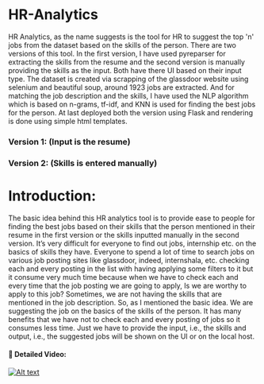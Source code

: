 # HR-Analytics

HR Analytics, as the name suggests is the tool for HR to suggest the top 'n' jobs from the dataset based on the skills of the person. There are two versions of this tool. In the first version, I have used pyreparser for extracting the skills from the resume and the second version is manually providing the skills as the input. Both have there UI based on their input type. The dataset is created via scrapping of the glassdoor website using selenium and beautiful soup, around 1923 jobs are extracted. And for matching the job description and the skills, I have used the NLP algorithm which is based on n-grams, tf-idf, and KNN is used for finding the best jobs for the person. At last deployed both the version using Flask and rendering is done using simple html templates.

### Version 1: (Input is the resume)
### Version 2: (Skills is entered manually)
 
# Introduction:

The basic idea behind this HR analytics tool is to provide ease to people for finding the best jobs based on their skills that the person mentioned in their resume in the first version or the skills inputted manually in the second version. 
It’s very difficult for everyone to find out jobs, internship etc. on the basics of skills they have. Everyone to spend a lot of time to search jobs on various job posting sites like glassdoor, indeed, internshala, etc. checking each and every posting in the list with having applying some filters to it but it consume very much time because when we have to check each and every time that the job posting we are going to apply, Is we are worthy to apply to this job? Sometimes, we are not having the skills that are mentioned in the job description.
So, as I mentioned the basic idea. We are suggesting the job on the basics of the skills of the person. It has many benefits that we have not to check each and every posting of jobs so it consumes less time. Just we have to provide the input, i.e., the skills and output, i.e., the suggested jobs will be shown on the UI or on the local host.


#### 🔴 Detailed Video: 

[![Alt text](https://user-images.githubusercontent.com/34673684/144439771-d735ebdf-15c8-450a-b055-1340d6615090.png)](https://www.youtube.com/watch?v=X83cDfwtFpw)
